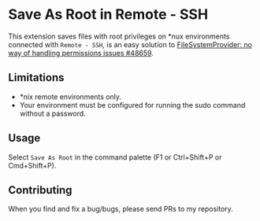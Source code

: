 # Save As Root in Remote - SSH
This extension saves files with root privileges on *nux environments connected with `Remote - SSH`,
is an easy solution to [FileSystemProvider: no way of handling permissions issues #48659](https://github.com/microsoft/vscode/issues/48659).

## Limitations
- \*nix remote environments only.
- Your environment must be configured for running the sudo command without a password.

## Usage
Select `Save As Root` in the command palette (F1 or Ctrl+Shift+P or Cmd+Shift+P).

## Contributing
When you find and fix a bug/bugs, please send PRs to my repository.
